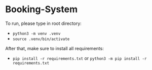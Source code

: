 # Booking-System

To run, please type in root directory:
* `python3 -m venv .venv`
* `source .venv/bin/activate`

After that, make sure to install all requirements:
* `pip install -r requirements.txt` or `python3 -m pip install -r requirements.txt`



